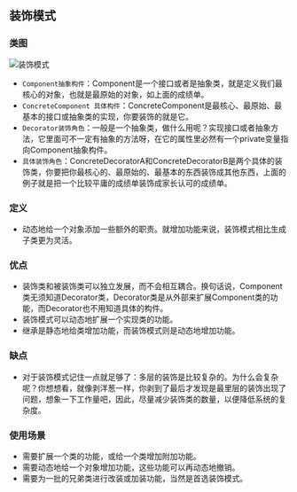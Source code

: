 ## 装饰模式

### 类图

![装饰模式](http://image.leeyom.top/blog/20200808161039.png)

- `Component抽象构件`：Component是一个接口或者是抽象类，就是定义我们最核心的对象，也就是最原始的对象，如上面的成绩单。
- `ConcreteComponent 具体构件`：ConcreteComponent是最核心、最原始、最基本的接口或抽象类的实现，你要装饰的就是它。
- `Decorator装饰角色`：一般是一个抽象类，做什么用呢？实现接口或者抽象方法，它里面可不一定有抽象的方法呀，在它的属性里必然有一个private变量指向Component抽象构件。
- `具体装饰角色`：ConcreteDecoratorA和ConcreteDecoratorB是两个具体的装饰类，你要把你最核心的、最原始的、最基本的东西装饰成其他东西，上面的例子就是把一个比较平庸的成绩单装饰成家长认可的成绩单。

### 定义

- 动态地给一个对象添加一些额外的职责。就增加功能来说，装饰模式相比生成子类更为灵活。

### 优点

- 装饰类和被装饰类可以独立发展，而不会相互耦合。换句话说，Component类无须知道Decorator类，Decorator类是从外部来扩展Component类的功能，而Decorator也不用知道具体的构件。
- 装饰模式可以动态地扩展一个实现类的功能。
- 继承是静态地给类增加功能，而装饰模式则是动态地增加功能。

### 缺点

- 对于装饰模式记住一点就足够了：多层的装饰是比较复杂的。为什么会复杂呢？你想想看，就像剥洋葱一样，你剥到了最后才发现是最里层的装饰出现了问题，想象一下工作量吧，因此，尽量减少装饰类的数量，以便降低系统的复杂度。

### 使用场景

- 需要扩展一个类的功能，或给一个类增加附加功能。
- 需要动态地给一个对象增加功能，这些功能可以再动态地撤销。
- 需要为一批的兄弟类进行改装或加装功能，当然是首选装饰模式。